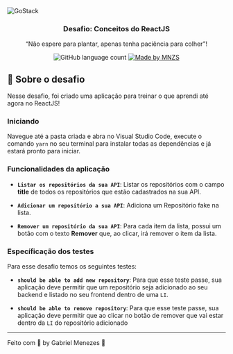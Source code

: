 <img alt="GoStack" src="https://storage.googleapis.com/golden-wind/bootcamp-gostack/header-desafios.png" />

<h3 align="center">
  Desafio: Conceitos do ReactJS
</h3>

<p align="center">“Não espere para plantar, apenas tenha paciência para colher”!</blockquote>

<p align="center">
  <img alt="GitHub language count" src="https://img.shields.io/github/languages/count/rocketseat/bootcamp-gostack-desafios?color=%2304D361">

  <a href="https://github.com.br/mnzsss">
    <img alt="Made by MNZS" src="https://img.shields.io/badge/made%20by-mnzsss-%2304D361">
  </a>
</p>

## :rocket: Sobre o desafio

Nesse desafio, foi criado uma aplicação para treinar o que aprendi até agora no ReactJS!

### Iniciando

Navegue até a pasta criada e abra no Visual Studio Code, execute o comando `yarn` no seu terminal para instalar todas as dependências e já estará pronto para iniciar.

### Funcionalidades da aplicação

- **`Listar os repositórios da sua API`**: Listar os repositórios com o campo **title** de todos os repositórios que estão cadastrados na sua API.

- **`Adicionar um repositório a sua API`**: Adiciona um Repositório fake na lista.

- **`Remover um repositório da sua API`**: Para cada item da lista, possui um botão com o texto **Remover** que, ao clicar, irá remover o item da lista.

### Específicação dos testes

Para esse desafio temos os seguintes testes:

- **`should be able to add new repository`**: Para que esse teste passe, sua aplicação deve permitir que um repositório seja adicionado ao seu backend e listado no seu frontend dentro de uma `LI`.

- **`should be able to remove repository`**: Para que esse teste passe, sua aplicação deve permitir que ao clicar no botão de remover que vai estar dentro da `LI` do repositório adicionado

---

Feito com 💜 by Gabriel Menezes :wave: